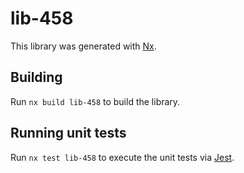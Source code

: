 # lib-458

This library was generated with [Nx](https://nx.dev).

## Building

Run `nx build lib-458` to build the library.

## Running unit tests

Run `nx test lib-458` to execute the unit tests via [Jest](https://jestjs.io).
